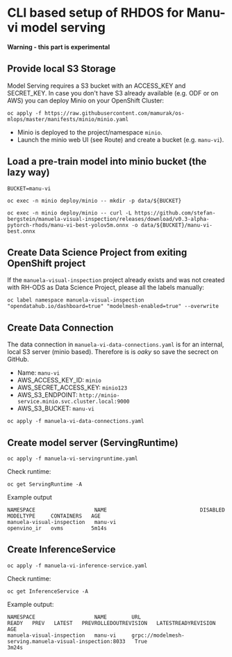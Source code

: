 # CLI based setup of RHDOS for Manu-vi model serving

**Warning - this part is experimental**

## Provide local S3 Storage
Model Serving requires a S3 bucket with an ACCESS_KEY and SECRET_KEY. In case you don't have S3 already available (e.g. ODF or on AWS) you can deploy Minio on your OpenShift Cluster:

```         
oc apply -f https://raw.githubusercontent.com/mamurak/os-mlops/master/manifests/minio/minio.yaml
```

- Minio is deployed to the project/namespace `minio`.
- Launch the minio web UI (see Route) and create a bucket (e.g. `manu-vi`).

## Load a pre-train model into minio bucket (the lazy way)

```
BUCKET=manu-vi

oc exec -n minio deploy/minio -- mkdir -p data/${BUCKET}

oc exec -n minio deploy/minio -- curl -L https://github.com/stefan-bergstein/manuela-visual-inspection/releases/download/v0.3-alpha-pytorch-rhods/manu-vi-best-yolov5m.onnx -o data/${BUCKET}/manu-vi-best.onnx
```

## Create Data Science Project from exiting OpenShift project

If the `manuela-visual-inspection` project already exists and was not created with RH-ODS as Data Science Project, please all the labels manually:

```
oc label namespace manuela-visual-inspection "opendatahub.io/dashboard=true" "modelmesh-enabled=true" --overwrite
```

## Create Data Connection

The data connection in `manuela-vi-data-connections.yaml` is for an internal, local S3 server (minio based). Therefore is is *oaky* so save the secrect on GitHub.

  - Name: `manu-vi`
  - AWS_ACCESS_KEY_ID: `minio`
  - AWS_SECRET_ACCESS_KEY: `minio123`
  - AWS_S3_ENDPOINT: `http://minio-service.minio.svc.cluster.local:9000`
  - AWS_S3_BUCKET: `manu-vi`

```
oc apply -f manuela-vi-data-connections.yaml
```

## Create model server (ServingRuntime)

```
oc apply -f manuela-vi-servingruntime.yaml
```

Check runtime:
```
oc get ServingRuntime -A
```
Example output
```
NAMESPACE                   NAME                              DISABLED   MODELTYPE     CONTAINERS   AGE
manuela-visual-inspection   manu-vi                                      openvino_ir   ovms         5m14s
```

## Create InferenceService 

```
oc apply -f manuela-vi-inference-service.yaml
```

Check runtime:
```
oc get InferenceService -A
```

Example output:
```
NAMESPACE                   NAME        URL                                                       READY   PREV   LATEST   PREVROLLEDOUTREVISION   LATESTREADYREVISION   AGE
manuela-visual-inspection   manu-vi     grpc://modelmesh-serving.manuela-visual-inspection:8033   True                                                                  3m24s
```
